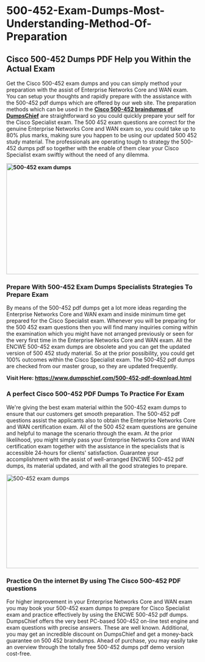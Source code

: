 # 500-452-Exam-Dumps-Most-Understanding-Method-Of-Preparation<h2><strong>Cisco 500-452 Dumps PDF Help you Within the Actual Exam&nbsp;</strong></h2>
<p>Get the Cisco 500-452 exam dumps and you can simply method your preparation with the assist of Enterprise Networks Core and WAN exam. You can setup your thoughts and rapidly prepare with the assistance with the 500-452 pdf dumps which are offered by our web site. The preparation methods which can be used in the <strong><a href="https://www.dumpschief.com/500-452-pdf-download.html">Cisco 500-452 braindumps of DumpsChief</a></strong> are straightforward so you could quickly prepare your self for the Cisco Specialist exam. The 500 452 exam questions are correct for the genuine Enterprise Networks Core and WAN exam so, you could take up to 80% plus marks, making sure you happen to be using our updated 500 452 study material. The professionals are operating tough to strategy the 500-452 dumps pdf so together with the enable of them clear your Cisco Specialist exam swiftly without the need of any dilemma.&nbsp;</p>
<p><strong><img src="https://i.ibb.co/MRLCNcv/dumpschief-1st-image.jpg" alt="500-452 exam dumps" width="600" height="291" /></strong></p>
<h3><strong>Prepare With 500-452 Exam Dumps Specialists Strategies To Prepare Exam</strong></h3>
<p>By means of the 500-452 pdf dumps get a lot more ideas regarding the Enterprise Networks Core and WAN exam and inside minimum time get prepared for the Cisco Specialist exam. Whenever you will be preparing for the 500 452 exam questions then you will find many inquiries coming within the examination which you might have not arranged previously or seen for the very first time in the Enterprise Networks Core and WAN exam. All the ENCWE 500-452 exam dumps are obsolete and you can get the updated version of 500 452 study material. So at the prior possibility, you could get 100% outcomes within the Cisco Specialist exam. The 500-452 pdf dumps are checked from our master group, so they are updated frequently.</p>
<p><strong>Visit Here:&nbsp;<a href="https://www.dumpschief.com/500-452-pdf-download.html">https://www.dumpschief.com/500-452-pdf-download.html</a></strong></p>
<h3><strong>A perfect Cisco 500-452 PDF Dumps To Practice For Exam&nbsp;</strong></h3>
<p>We're giving the best exam material within the 500-452 exam dumps to ensure that our customers get smooth preparation. The 500-452 pdf questions assist the applicants also to obtain the Enterprise Networks Core and WAN certification exam. All of the 500 452 exam questions are genuine and helpful to manage the scenario through the exam. At the prior likelihood, you might simply pass your Enterprise Networks Core and WAN certification exam together with the assistance in the specialists that is accessible 24-hours for clients' satisfaction. Guarantee your accomplishment with the assist of well-arranged ENCWE 500-452 pdf dumps, its material updated, and with all the good strategies to prepare.&nbsp;</p>
<p><a href="https://www.dumpschief.com/500-452-pdf-download.html"><img src="https://i.ibb.co/3NWDmKS/dumpschief-2nd-image.jpg" alt="500-452 exam dumps" width="600" height="246" /></a></p>
<h3><strong>Practice On the internet By using The Cisco 500-452 PDF questions&nbsp;</strong></h3>
<p>For higher improvement in your Enterprise Networks Core and WAN exam you may book your 500-452 exam dumps to prepare for Cisco Specialist exam and practice effectively by using the ENCWE 500-452 pdf dumps. DumpsChief offers the very best PC-based 500-452 on-line test engine and exam questions with precise answers. These are well known. Additional, you may get an incredible discount on DumpsChief and get a money-back guarantee on 500 452 braindumps. Ahead of purchase, you may easily take an overview through the totally free 500-452 dumps pdf demo version cost-free.</p>
